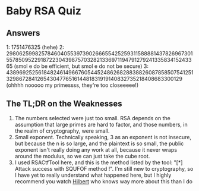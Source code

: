 # Baby RSA Quiz
## Answers
1: 1751476325 (hehe)
2: 298062599825784604055397390266655425259311588881437826967301557850952291872230439875703282133697119479127924133583415243365 (smol e do be efficient, but smol e do not be secure)
3: 4389692525618482461496676054452486268288388260878585075412513298672841265430477651614481831919140832735218408683300129 (ohhhh nooooo my primessss, they're too closeeeee!)

## The TL;DR on the Weaknesses
1. The numbers selected were just too small. RSA depends on the assumption that large primes are hard to factor, and those numbers, in the realm of cryptography, were small.
2. Small exponent. Technically speaking, 3 as an exponent is not insecure, but because the n is so large, and the plaintext is so small, the public exponent isn't really doing any work at all, because it never wraps around the modulus, so we can just take the cube root.
3. I used RSACtfTool here, and this is the method listed by the tool: "[*] Attack success with SQUFOF method !". I'm still new to cryptography, so I have yet to really understand what happened here, but I highly recommend you watch [Hilbert](https://youtu.be/oSeoLqJ2V7M?t=1132) who knows way more about this than I do 